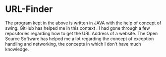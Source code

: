 # URL-Finder
The program kept in the above is written in JAVA with the help of concept of swing.
GitHub has helped me in this context .
I had gone through a few repositories regarding how to get the URL Address of a website.
The Open Source Software has helped me a lot regarding the concept of exception handling and networking, the concepts in which I don't have much knowledge.
